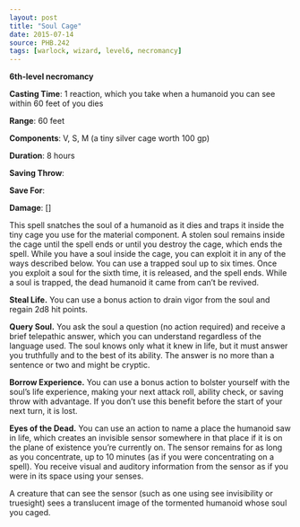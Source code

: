 ```yaml
---
layout: post
title: "Soul Cage"
date: 2015-07-14
source: PHB.242
tags: [warlock, wizard, level6, necromancy]
---
```


**6th-level necromancy**

**Casting Time**: 1 reaction, which you take when a humanoid you can see within 60 feet of you dies

**Range**: 60 feet

**Components**: V, S, M (a tiny silver cage worth 100 gp)

**Duration**: 8 hours

**Saving Throw**:

**Save For**:

**Damage**: []

This spell snatches the soul of a humanoid as it dies and traps it inside the tiny cage you use for the material component. A stolen soul remains inside the cage until the
spell ends or until you destroy the cage, which ends the spell. While you have a soul inside the cage, you can exploit it in any of the ways described below. You can use a
trapped soul up to six times. Once you exploit a soul for the sixth time, it is released, and the spell ends. While a soul is trapped, the dead humanoid it came from can’t
be revived.

**Steal Life.** You can use a bonus action to drain vigor from the soul and regain 2d8 hit points.

**Query Soul.** You ask the soul a question (no action required) and receive a brief telepathic answer, which you can understand regardless of the language used. The
soul knows only what it knew in life, but it must answer you truthfully and to the best of its ability. The answer is no more than a sentence or two and might be cryptic.

**Borrow Experience.** You can use a bonus action to bolster yourself with the soul’s life experience, making your next attack roll, ability check, or saving throw with
advantage. If you don’t use this benefit before the start of your next turn, it is lost.

**Eyes of the Dead.** You can use an action to name a place the humanoid saw in life, which creates an invisible sensor somewhere in that place if it is on the plane
of existence you’re currently on. The sensor remains for as long as you concentrate, up to 10 minutes (as if you were concentrating on a spell). You receive visual and 
auditory information from the sensor as if you were in its space using your senses.

A creature that can see the sensor (such as one using see invisibility or truesight) sees a translucent image of the tormented humanoid whose soul you caged.